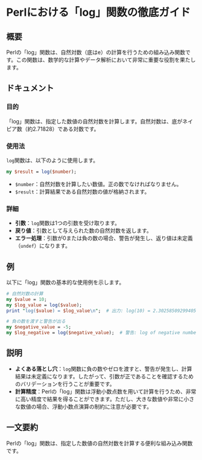 <!--
Meta Description: # Perlにおける「log」関数の徹底ガイド ## 概要 Perlの「log」関数は、自然対数（底はe）の計算を行うための組み込み関数です。この関数は、数学的な計算やデータ解析において非常に重要な役割を果たします。 ## ドキュメント ### 目的 「log」関数は、指定した数値の自然対数を計算し...
Meta Keywords: log, 関数は, perlの, perl, number
-->

# Perlにおける「log」関数の徹底ガイド

## 概要
Perlの「log」関数は、自然対数（底はe）の計算を行うための組み込み関数です。この関数は、数学的な計算やデータ解析において非常に重要な役割を果たします。

## ドキュメント
### 目的
「log」関数は、指定した数値の自然対数を計算します。自然対数は、底がネイピア数（約2.71828）である対数です。

### 使用法
`log`関数は、以下のように使用します。

```perl
my $result = log($number);
```

- `$number`：自然対数を計算したい数値。正の数でなければなりません。
- `$result`：計算結果である自然対数の値が格納されます。

### 詳細
- **引数**：`log`関数は1つの引数を受け取ります。
- **戻り値**：引数として与えられた数の自然対数を返します。
- **エラー処理**：引数が0または負の数の場合、警告が発生し、返り値は未定義（`undef`）になります。

## 例
以下に「log」関数の基本的な使用例を示します。

```perl
# 自然対数の計算
my $value = 10;
my $log_value = log($value);
print "log($value) = $log_value\n";  # 出力: log(10) = 2.30258509299405
```

```perl
# 負の数を渡すと警告が出る
my $negative_value = -5;
my $log_negative = log($negative_value);  # 警告: log of negative number
```

## 説明
- **よくある落とし穴**：`log`関数に負の数やゼロを渡すと、警告が発生し、計算結果は未定義になります。したがって、引数が正であることを確認するためのバリデーションを行うことが重要です。
- **計算精度**：Perlの「log」関数は浮動小数点数を用いて計算を行うため、非常に高い精度で結果を得ることができます。ただし、大きな数値や非常に小さな数値の場合、浮動小数点演算の制約に注意が必要です。

## 一文要約
Perlの「log」関数は、指定した数値の自然対数を計算する便利な組み込み関数です。